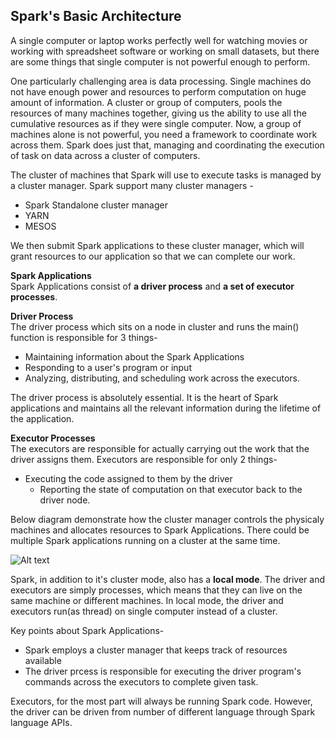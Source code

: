## Spark's Basic Architecture
A single computer or laptop works perfectly well for watching movies or working with spreadsheet software or working on small datasets, but there are some things that single computer is not powerful enough to perform. 

One particularly challenging area is data processing. Single machines do not have enough power and resources to perform computation on huge amount of information. A cluster or group of computers, pools the resources of many machines together, giving us the ability to use all the cumulative resources as if they were single computer. Now, a group of machines alone is not powerful, you need a framework to coordinate work across them. Spark does just that, managing and coordinating the execution of task on data across a cluster of computers.

The cluster of machines that Spark will use to execute tasks is managed by a cluster manager. Spark support many cluster managers -

- Spark Standalone cluster manager  
- YARN  
- MESOS  

We then submit Spark applications to these cluster manager, which will grant resources to our application so that we can complete our work.

**Spark Applications**  
Spark Applications consist of **a driver process** and **a set of executor processes**. 

**Driver Process**  
The driver process which sits on a node in cluster and runs the main() function is responsible for 3 things-

- Maintaining information about the Spark Applications  
- Responding to a user's program or input  
- Analyzing, distributing, and scheduling work across the executors.

The driver process is absolutely essential. It is the heart of Spark applications and maintains all the relevant information during the lifetime of the application.

**Executor Processes**  
The executors are responsible for actually carrying out the work that the driver assigns them. Executors are responsible for only 2 things- 

- Executing the code assigned to them by the driver  
  - Reporting the state of computation on that executor back to the driver node.  

Below diagram demonstrate how the cluster manager controls the physicaly machines and allocates resources to Spark Applications. There could be multiple Spark applications running on a cluster at the same time.

![Alt text](https://github.com/vaibhavpatilai/Diagrams/blob/master/Spark_Basic_Architecture.PNG?raw=true "Spark Basic Architecture")

Spark, in addition to it's cluster mode, also has a **local mode**. The driver and executors are simply processes, which means that they can live on the same machine or different machines. In local mode, the driver and executors run(as thread) on single computer instead of a cluster.

Key points about Spark Applications-  

- Spark employs a cluster manager that keeps track of resources available  
- The driver prcess is responsible for executing the driver program's commands across the executors to complete given task.

Executors, for the most part will always be running Spark code. However, the driver can be driven from number of different language through Spark language APIs.